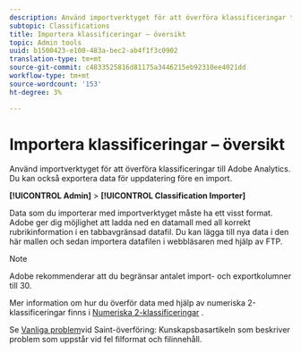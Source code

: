 ```yaml
---
description: Använd importverktyget för att överföra klassificeringar till Adobe Analytics. Du kan också exportera data för uppdatering före en import.
subtopic: Classifications
title: Importera klassificeringar – översikt
topic: Admin tools
uuid: b1500423-e100-483a-bec2-ab4f1f3c0902
translation-type: tm+mt
source-git-commit: c4833525816d81175a3446215eb92310ee4021dd
workflow-type: tm+mt
source-wordcount: '153'
ht-degree: 3%

---
```



# Importera klassificeringar – översikt

Använd importverktyget för att överföra klassificeringar till Adobe Analytics. Du kan också exportera data för uppdatering före en import.

**[!UICONTROL Admin]** > **[!UICONTROL Classification Importer]**

Data som du importerar med importverktyget måste ha ett visst format. Adobe ger dig möjlighet att ladda ned en datamall med all korrekt rubrikinformation i en tabbavgränsad datafil. Du kan lägga till nya data i den här mallen och sedan importera datafilen i webbläsaren med hjälp av FTP.

>[!NOTE]
>
>Adobe rekommenderar att du begränsar antalet import- och exportkolumner till 30.

Mer information om hur du överför data med hjälp av numeriska 2-klassificeringar finns i [Numeriska 2-klassificeringar](/help/components/c-classifications2/c-numeric-2/c-numeric-2-classifications.md) .

Se [Vanliga problem](https://helpx.adobe.com/analytics/kb/common-saint-upload-issues.html)vid Saint-överföring: Kunskapsbasartikeln som beskriver problem som uppstår vid fel filformat och filinnehåll.
